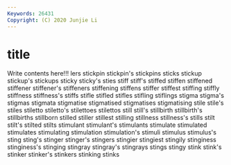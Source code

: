```yaml
---
Keywords: 26431
Copyright: (C) 2020 Junjie Li
---
```


# title

Write contents here!!!
lers 
stickpin 
stickpin's 
stickpins 
sticks 
stickup 
stickup's 
stickups
sticky 
sticky's 
sties 
stiff 
stiff's 
stiffed 
stiffen 
stiffened 
stiffener 
stiffener's
stiffeners 
stiffening 
stiffens 
stiffer 
stiffest 
stiffing 
stiffly 
stiffness 
stiffness's 
stiffs
stifle 
stifled 
stifles 
stifling 
stiflings 
stigma 
stigma's 
stigmas 
stigmata 
stigmatise
stigmatised 
stigmatises 
stigmatising 
stile 
stile's 
stiles 
stiletto 
stiletto's 
stilettoes 
stilettos
still 
still's 
stillbirth 
stillbirth's 
stillbirths 
stillborn 
stilled 
stiller 
stillest 
stilling
stillness 
stillness's 
stills 
stilt 
stilt's 
stilted 
stilts 
stimulant 
stimulant's 
stimulants
stimulate 
stimulated 
stimulates 
stimulating 
stimulation 
stimulation's 
stimuli 
stimulus 
stimulus's 
sting
sting's 
stinger 
stinger's 
stingers 
stingier 
stingiest 
stingily 
stinginess 
stinginess's 
stinging
stingray 
stingray's 
stingrays 
stings 
stingy 
stink 
stink's 
stinker 
stinker's 
stinkers
stinking 
stinks 
